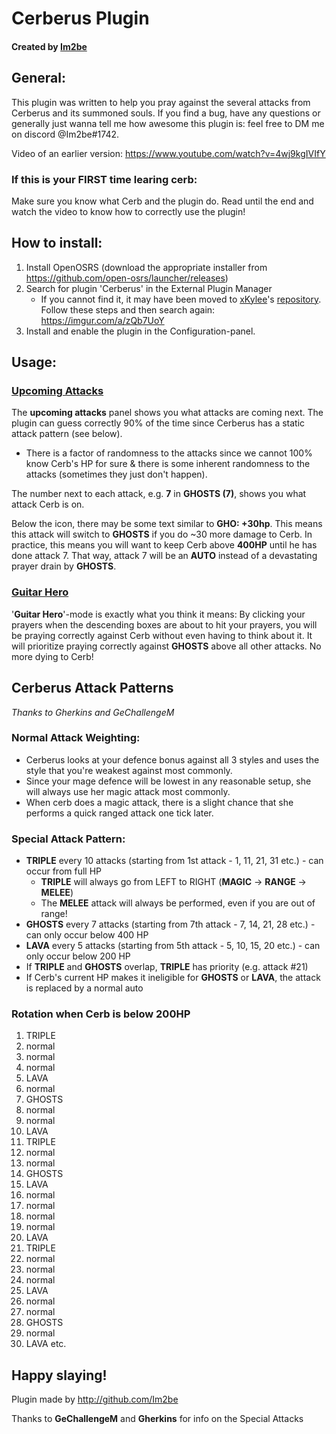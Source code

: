 # Cerberus Plugin
#### Created by [Im2be](https://github.com/Im2be)

## General:



This plugin was written to help you pray against the several attacks from Cerberus and its summoned souls. 
If you find a bug, have any questions or generally just wanna tell me how awesome this plugin is: feel free to DM me on discord @Im2be#1742.

Video of an earlier version: https://www.youtube.com/watch?v=4wj9kgIVIfY

### If this is your FIRST time learing cerb:

Make sure you know what Cerb and the plugin do. Read until the end and watch the video to know how to correctly use the plugin!

## How to install:

1. Install OpenOSRS (download the appropriate installer from https://github.com/open-osrs/launcher/releases)
2. Search for plugin 'Cerberus' in the External Plugin Manager
   - If you cannot find it, it may have been moved to [xKylee](https://github.com/xKylee)'s [repository](https://github.com/xKylee/plugins-release).
    Follow these steps and then search again: https://imgur.com/a/zQb7UoY
3. Install and enable the plugin in the Configuration-panel.

## Usage:

### [Upcoming Attacks](https://imgur.com/a/PlC2lbu)
The **upcoming attacks** panel shows you what attacks are coming next. 
The plugin can guess correctly 90% of the time since Cerberus has a static attack pattern (see below).
- There is a factor of randomness to the attacks since we cannot 100% know Cerb's HP for sure & there is some inherent randomness to the attacks (sometimes they just don't happen).


The number next to each attack, e.g. **7** in **GHOSTS (7)**, shows you what attack Cerb is on.


Below the icon, there may be some text similar to **GHO: +30hp**. This means this attack will switch to **GHOSTS** if you do ~30 more damage to Cerb.
In practice, this means you will want to keep Cerb above **400HP** until he has done attack 7. That way, attack 7 will be an **AUTO** instead of a devastating prayer drain by **GHOSTS**.


### [Guitar Hero](https://imgur.com/a/9AkrobA)
'**Guitar Hero**'-mode is exactly what you think it means: By clicking your prayers when the descending boxes are about to hit your prayers, you will be praying correctly against Cerb without even having to think about it. It will prioritize praying correctly against **GHOSTS** above all other attacks. No more dying to Cerb!

## Cerberus Attack Patterns 
*Thanks to Gherkins and GeChallengeM*



### Normal Attack Weighting:
- Cerberus looks at your defence bonus against all 3 styles and uses the style that you're weakest against most commonly. 
- Since your mage defence will be lowest in any reasonable setup, she will always use her magic attack most commonly.
- When cerb does a magic attack, there is a slight chance that she performs a quick ranged attack one tick later.

### Special Attack Pattern:
- **TRIPLE** every 10 attacks (starting from 1st attack - 1, 11, 21, 31 etc.) - can occur from full HP
  - **TRIPLE** will always go from LEFT to RIGHT (**MAGIC** -> **RANGE** -> **MELEE**)
  - The **MELEE** attack will always be performed, even if you are out of range!
- **GHOSTS** every 7 attacks (starting from 7th attack - 7, 14, 21, 28 etc.) - can only occur below 400 HP
- **LAVA** every 5 attacks (starting from 5th attack - 5, 10, 15, 20 etc.) - can only occur below 200 HP
- If **TRIPLE** and **GHOSTS** overlap, **TRIPLE** has priority (e.g. attack #21)
- If Cerb's current HP makes it ineligible for **GHOSTS** or **LAVA**, the attack is replaced by a normal auto

### Rotation when Cerb is below 200HP

1) TRIPLE
2) normal
3) normal
4) normal
5) LAVA
6) normal
7) GHOSTS
8) normal
9) normal
10) LAVA
11) TRIPLE
12) normal
13) normal
14) GHOSTS
15) LAVA
16) normal
17) normal
18) normal
19) normal
20) LAVA
21) TRIPLE
22) normal
23) normal
24) normal
25) LAVA
26) normal
27) normal
28) GHOSTS
29) normal
30) LAVA
etc.

## Happy slaying!

Plugin made by http://github.com/Im2be

Thanks to **GeChallengeM** and **Gherkins** for info on the Special Attacks
